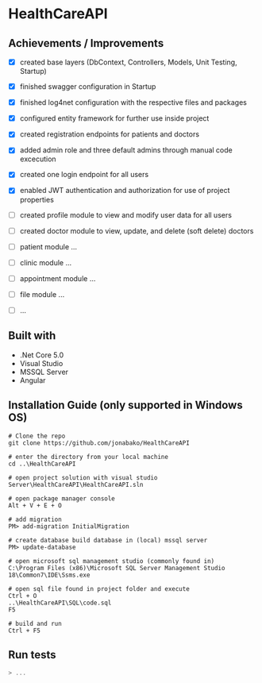 # HealthCareAPI

## Achievements / Improvements

- [x] created base layers (DbContext, Controllers, Models, Unit Testing, Startup)

- [x] finished swagger configuration in Startup

- [x] finished log4net configuration with the respective files and packages

- [x] configured entity framework for further use inside project

- [x] created registration endpoints for patients and doctors

- [x] added admin role and three default admins through manual code excecution 

- [x] created one login endpoint for all users

- [x] enabled JWT authentication and authorization for use of project properties

- [ ] created profile module to view and modify user data for all users

- [ ] created doctor module to view, update, and delete (soft delete) doctors

- [ ] patient module ...

- [ ] clinic module ...

- [ ] appointment module ...

- [ ] file module ...

- [ ] ...

## Built with
<ul>
  <li>.Net Core 5.0</li>
  <li>Visual Studio</li>
  <li>MSSQL Server</li>
  <li>Angular</li>
</ul>

## Installation Guide (only supported in Windows OS)

```
# Clone the repo
git clone https://github.com/jonabako/HealthCareAPI
```

```
# enter the directory from your local machine
cd ..\HealthCareAPI

# open project solution with visual studio
Server\HealthCareAPI\HealthCareAPI.sln

# open package manager console
Alt + V + E + O

# add migration
PM> add-migration InitialMigration

# create database build database in (local) mssql server
PM> update-database

# open microsoft sql management studio (commonly found in)
C:\Program Files (x86)\Microsoft SQL Server Management Studio 18\Common7\IDE\Ssms.exe

# open sql file found in project folder and execute
Ctrl + O 
..\HealthCareAPI\SQL\code.sql
F5

# build and run
Ctrl + F5
```

## Run tests

```powershell
> ...
```
